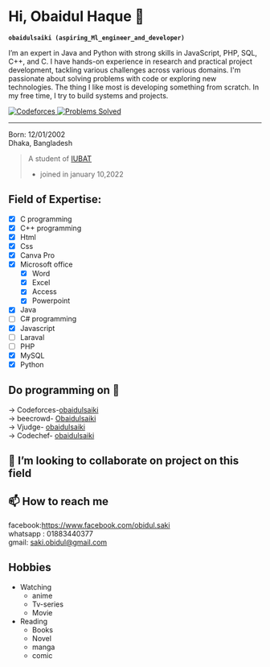 # Hi, Obaidul Haque 👋
**`obaidulsaiki (aspiring_Ml_engineer_and_developer)`**

I’m an expert in Java and Python with strong skills in JavaScript, PHP, SQL, C++, and C. I have hands-on experience in research and practical project development, tackling various challenges across various domains. I'm passionate about solving problems with code or exploring new technologies. The thing I like most is developing something from scratch. In my free time, I try to build systems and projects.

<p align="left">
  <a href="https://codeforces.com/">
    <img src="https://img.shields.io/badge/Codeforces-red?style=for-the-badge" alt="Codeforces" />
  </a>
  <a href="https://codeforces.com/">
    <img src="https://img.shields.io/badge/207%20Problems%20Solved-FF5722?style=for-the-badge" alt="Problems Solved" />
  </a>
</p>




   
---

Born: 12/01/2002    
Dhaka, Bangladesh  
> A student of [ IUBAT ](https://iubat.edu/)
> - joined in january 10,2022
   
## Field of Expertise: 
- [x] C programming 
- [x] C++ programming
- [x] Html
- [x] Css
- [x] Canva Pro
- [x] Microsoft office
	- [x] Word 
	- [x] Excel
	- [x] Access
	- [x] Powerpoint  
- [x] Java
- [ ] C# programming
- [x] Javascript
- [ ] Laraval
- [ ] PHP
- [x] MySQL
- [x] Python  
## Do programming on 👀
 -> Codeforces-[obaidulsaiki](https://codeforces.com/profile/obaidulsaiki)    
 -> beecrowd-  [Obaidulsaiki](https://www.beecrowd.com.br/judge/en/users/basic-info)  
 -> Vjudge-    [obaidulsaiki](https://vjudge.net/user/obaidulsaiki)  
 -> Codechef-  [obaidulsaiki](https://www.codechef.com/users/obaidulsaiki)  
## 💞️ I’m looking to collaborate on project on this field
## 📫 How to reach me
facebook:https://www.facebook.com/obidul.saki  
whatsapp : 01883440377  
gmail: saki.obidul@gmail.com  
## Hobbies
- Watching  
	- anime  
	- Tv-series  
	- Movie  
- Reading
	- Books
	- Novel
	- manga
	- comic
